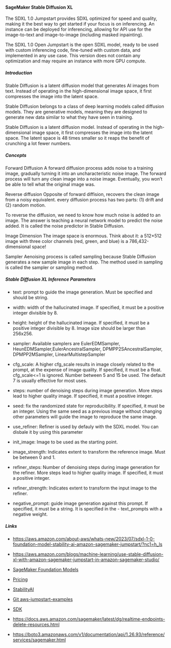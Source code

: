 #### SageMaker Stable Diffusion XL

The SDXL 1.0 Jumpstart provides SDXL optimized for speed and quality, making it the best way to get started if your focus is on inferencing. An instance can be deployed for inferencing, allowing for API use for the image-to-text and image-to-image (including masked inpainting).

The SDXL 1.0 Open Jumpstart is the open SDXL model, ready to be used with custom inferencing code, fine-tuned with custom data, and implemented in any use case. This version does not contain any optimization and may require an instance with more GPU compute.

##### Introduction

Stable Diffusion is a latent diffusion model that generates AI images from text. Instead of operating in the high-dimensional image space, it first compresses the image into the latent space.

Stable Diffusion belongs to a class of deep learning models called diffusion models. They are generative models, meaning they are designed to generate new data similar to what they have seen in training.

Stable Diffusion is a latent diffusion model. Instead of operating in the high-dimensional image space, it first compresses the image into the latent space. The latent space is 48 times smaller so it reaps the benefit of crunching a lot fewer numbers.

##### Concepts

Forward Diffusion
A forward diffusion process adds noise to a training image, gradually turning it into an uncharacteristic noise image. The forward process will turn any clean image into a noise image. Eventually, you won’t be able to tell what the original image was.

Reverse diffusion
Opposite of forward diffision, recovers the clean image from a noisy equivalent. every diffusion process has two parts: (1) drift and (2) random motion. 

To reverse the diffusion, we need to know how much noise is added to an image. The answer is teaching a neural network model to predict the noise added. It is called the noise predictor in Stable Diffusion. 

Image Dimension
The image space is enormous. Think about it: a 512×512 image with three color channels (red, green, and blue) is a 786,432-dimensional space!

Sampler
Aenoising process is called sampling because Stable Diffusion generates a new sample image in each step. The method used in sampling is called the sampler or sampling method.


##### Stable Diffusion XL Inference Parameters

- text: prompt to guide the image generation. Must be specified and should be string.

- width: width of the hallucinated image. If specified, it must be a positive integer divisible by 8.

- height: height of the hallucinated image. If specified, it must be a positive integer divisible by 8. Image size should be larger than 256x256.

- sampler: Available samplers are EulerEDMSampler, HeunEDMSampler,EulerAncestralSampler, DPMPP2SAncestralSampler, DPMPP2MSampler, LinearMultistepSampler

- cfg_scale: A higher cfg_scale results in image closely related to the prompt, at the expense of image quality. If specified, it must be a float. cfg_scale<=1 is ignored. Number between 5 and 15 be used. The default 7 is usually effective for most uses.

- steps: number of denoising steps during image generation. More steps lead to higher quality image. If specified, it must a positive integer.

- seed: fix the randomized state for reproducibility. If specified, it must be an integer. Using the same seed as a previous image without changing other parameters will guide the image to reproduce the same image.

- use_refiner: Refiner is used by defauly with the SDXL model. You can disbale it by using this parameter

- init_image: Image to be used as the starting point.

- image_strength: Indicates extent to transform the reference image. Must be between 0 and 1.

- refiner_steps: Number of denoising steps during image generation for the refiner. More steps lead to higher quality image. If specified, it must a positive integer.

- refiner_strength: Indicates extent to transform the input image to the refiner.

- negative_prompt: guide image generation against this prompt. If specified, it must be a string. It is specified in the - text_prompts with a negative weight.



##### Links

- https://aws.amazon.com/about-aws/whats-new/2023/07/sdxl-1-0-foundation-model-stability-ai-amazon-sagemaker-jumpstart/?nc1=h_ls

- https://aws.amazon.com/blogs/machine-learning/use-stable-diffusion-xl-with-amazon-sagemaker-jumpstart-in-amazon-sagemaker-studio/

- [SageMaker Foundation Models](https://docs.aws.amazon.com/sagemaker/latest/dg/jumpstart-foundation-models-use.html)

- [Pricing](https://aws.amazon.com/sagemaker/pricing/?nc1=h_ls)

- [StabilityAI](https://stability.ai/sdxl-aws-documentation)

- [Git aws-jumpstart-examples](https://github.com/Stability-AI/aws-jumpstart-examples)

- [SDK](https://boto3.amazonaws.com/v1/documentation/api/latest/reference/services/sagemaker-runtime.html)

- https://docs.aws.amazon.com/sagemaker/latest/dg/realtime-endpoints-delete-resources.html

- https://boto3.amazonaws.com/v1/documentation/api/1.26.93/reference/services/sagemaker.html